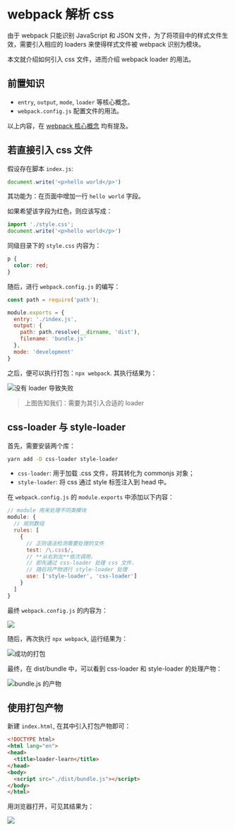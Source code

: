 # webpack 解析 css

由于 webpack 只能识别 JavaScript 和 JSON 文件，为了将项目中的样式文件生效，需要引入相应的 loaders 来使得样式文件被 webpack 识别为模块。

本文就介绍如何引入 css 文件，进而介绍 webpack loader 的用法。

## 前置知识

- `entry`, `output`, `mode`, `loader` 等核心概念。
- `webpack.config.js` 配置文件的用法。

以上内容，在 [webpack 核心概念](../webpack核心概念/README.md) 均有提及。

## 若直接引入 css 文件

假设存在脚本 `index.js`:

```js
document.write('<p>hello world</p>')
```

其功能为：在页面中增加一行 `hello world` 字段。

如果希望该字段为红色，则应该写成：

```js
import './style.css';
document.write('<p>hello world</p>')
```

同级目录下的 `style.css` 内容为：

```css
p {
  color: red;
}
```

随后，进行 `webpack.config.js` 的编写：

```js
const path = require('path');

module.exports = {
  entry: './index.js',
  output: {
    path: path.resolve(__dirname, 'dist'),
    filename: 'bundle.js'
  },
  mode: 'development'
}
```

之后，便可以执行打包：`npx webpack`. 其执行结果为：

![没有 loader 导致失败](https://img-blog.csdnimg.cn/20210604165300477.png)

> 上图告知我们：需要为其引入合适的 loader

## css-loader 与 style-loader

首先，需要安装两个库：

```bash
yarn add -D css-loader style-loader
```

- `css-loader`: 用于加载 .css 文件，将其转化为 commonjs 对象；
- `style-loader`: 将 css 通过 style 标签注入到 head 中。

在 `webpack.config.js` 的 `module.exports` 中添加以下内容：

```js
// module 用来处理不同类模块
module: {
  // 规则数组
  rules: [
    {
      // 正则语法检测需要处理的文件
      test: /\.css$/,
      // **从右到左**依次调用，
      // 即先通过 css-loader 处理 css 文件，
      // 随后将产物进行 style-loader 处理
      use: ['style-loader', 'css-loader']
    }
  ]
}
```

最终 `webpack.config.js` 的内容为：

![](https://img-blog.csdnimg.cn/20210604171821926.png)

随后，再次执行 `npx webpack`, 运行结果为：

![成功的打包](https://img-blog.csdnimg.cn/2021060417191210.png)

最终，在 dist/bundle 中，可以看到 css-loader 和 style-loader 的处理产物：

![bundle.js 的产物](https://img-blog.csdnimg.cn/20210604172251959.png)

## 使用打包产物

新建 `index.html`, 在其中引入打包产物即可：

```html
<!DOCTYPE html>
<html lang="en">
<head>
  <title>loader-learn</title>
</head>
<body>
  <script src="./dist/bundle.js"></script>
</body>
</html>
```

用浏览器打开，可见其结果为：

![](https://img-blog.csdnimg.cn/20210604172503235.png)
